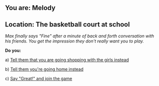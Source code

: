 
## You are: Melody
## Location: The basketball court at school

*Max finally says "Fine" after a minute of back and forth conversation with his friends. You get the impression
they don't really want you to play.*

**Do you:**

a) [Tell them that you are going shopping with the girls instead](/node/basketball_melody_2_1)

b) [Tell them you're going home instead](/node/basketball_melody_2_2)

c) [Say "Great!" and join the game](/node/basketball_melody_2_3)
<div class="restrict" data-restrict-if-score-below=0 ></div>
